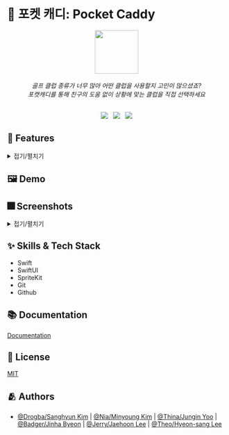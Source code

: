 
# :iphone: 포켓 캐디: Pocket Caddy

<div align="center">

<img width="100" src="https://user-images.githubusercontent.com/83233720/174509556-c3f13f7a-3ded-4ce2-a12e-ebc76e629d0a.png"> <br><br>
*골프 클럽 종류가 너무 많아 어떤 클럽을 사용할지 고민이 많으셨죠?* <br>
*포캣캐디를 통해 친구의 도움 없이 상황에 맞는 클럽을 직접 선택하세요*
<br><br>

<img src="https://img.shields.io/static/v1?label=ios&message=15.0+&color=lightgrey"> &nbsp; 
<img src="https://img.shields.io/static/v1?label=version&message=v1.2&color=green"> &nbsp;
<a href="https://apps.apple.com/kr/app/pocketcaddie/id1630139569"><img src="https://img.shields.io/badge/App Store-000000?style=flat&logo=Apple&logoColor=white"/></a>

</div>

## :pushpin: Features
<details>
<summary>접기/펼치기</summary>
<div markdown="1">

#### 1. 홈
+ 위치 검색 및 전체 검색을 통해 나에게 맞는 골프 클럽을 빠르게 검색 할 수 있습니다. 
+ 랜덤으로 제공되는 팁을 보며 골프 관련 상식을 학습할 수 있습니다. 


|로딩|팁 전환|
|---|---|
|<img width="200" src="https://user-images.githubusercontent.com/83233720/174487599-3b5ff7a5-cc9f-4b65-8934-0bdb453b2863.gif">|<img width="200" src="https://user-images.githubusercontent.com/83233720/174487607-e152a95c-ea61-4b5a-8bf5-a12d42ae981a.gif">|



#### 2. 위치와 거리로 클럽 검색
+ 골프공이 위치한 환경(티잉 그라운드, 벙커, 러프&페어웨이, 그린)을 선택할 수 있습니다. 
+ 러프&페어웨이의 경우 슬라이드를 통해 보내고 싶은 비거리를 체크할 수 있습니다. 

|위치 거리 검색|위치별 설명|
|---|---|
|<img width="200" src="https://user-images.githubusercontent.com/83233720/174488080-bdfa0507-51a9-4d7d-a286-f4b09d5f0917.gif">|<img width="200" src="https://user-images.githubusercontent.com/83233720/174488082-5c041d59-a7c1-4c71-b8f4-999a0311c500.gif">|

#### 3. 클럽 이름으로 전체 클럽 검색
+ 구역과 거리에 상관없이 모든 골프클럽을 둘러볼 수 있습니다.
+ 원하는 클럽의 정보를 바로 찾아보고 싶다면 검색창을 통해 빠르게 찾아볼 수도 있습니다. 

|검색|
|---|
|<img width="200" src="https://user-images.githubusercontent.com/83233720/174488354-78830630-ef37-4275-8dcc-52ea845a7b2b.gif">|


#### 4. 골프 클럽 상세 설명
+ 골프클럽에 대한 세부정보(클럽이미지, 클럽이름, 비거리, 위치, 스윙팁 등)를 볼 수 있습니다. 

|상세설명 전환|
|---|
|<img width="200" src="https://user-images.githubusercontent.com/83233720/174488462-bb39ee68-de0f-4a5d-b8d5-1ea0b7efede4.gif">|

</div>
</details>
  
## :framed_picture: Demo


## :fireworks: Screenshots
<details>
<summary>접기/펼치기</summary>
<div markdown="1">
  
|LaunchView|HomeView|SelectionView|
|---|---|---|
|<img width="200" alt="LaunchView" src="https://user-images.githubusercontent.com/83233720/174487368-addfde5f-eaf5-4658-9b32-39954f57be37.png">|<img width="200" alt="HomeView" src="https://user-images.githubusercontent.com/83233720/174487371-c794d2a1-01d5-4acd-a2a5-3b64a9fcb68a.png">|<img width="200" alt="SelectionView" src="https://user-images.githubusercontent.com/83233720/174487373-67b7fcc8-7852-4f24-b092-c197a4ac57f0.png">|


|DescriptionView|SearchView|MapView|
|---|---|---|
|<img width="200" alt="DescriptionView" src="https://user-images.githubusercontent.com/83233720/174487377-66208f0a-bb3d-4d1e-9a83-839a795e82de.png">|<img width="200" alt="SearchView" src="https://user-images.githubusercontent.com/83233720/174487380-7ae5a32e-4be7-4c0b-98a8-2d4af1c004fa.png">|<img width="200" alt="MapView" src="https://user-images.githubusercontent.com/83233720/174487384-3c2b4023-16bc-434f-9388-94b1a1ff4da5.png">|

</div>
</details>

## :sparkles: Skills & Tech Stack
- Swift
- SwiftUI
- SpriteKit
- Git
- Github

## :books: Documentation

[Documentation](https://www.notion.so/Pocket-Caddy-53c2a652e54d4a98b7924a836bede4f0)


## :lock_with_ink_pen: License

[MIT](https://choosealicense.com/licenses/mit/)

## :people_hugging: Authors
- [@Drogba/Sanghyun Kim](https://github.com/iDrogba) | [@Nia/Minyoung Kim](https://github.com/pig1606) | [@Thina/Jungin Yoo](https://github.com/yoo86) | [@Badger/Jinha Byeon](https://github.com/Byeonjinha) | [@Jerry/Jaehoon Lee](https://github.com/jaehoon9186) | [@Theo/Hyeon-sang Lee](https://github.com/phainestha1)
